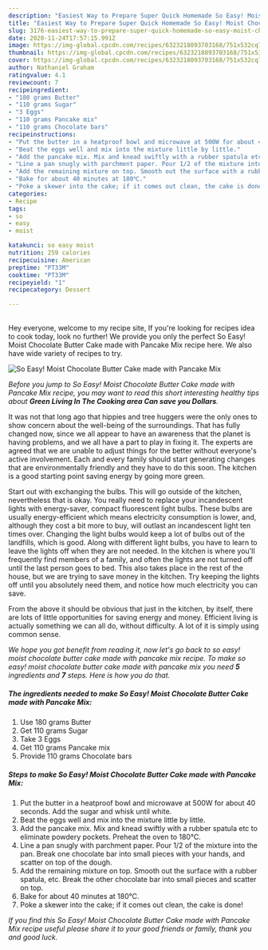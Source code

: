 ```yaml
---
description: "Easiest Way to Prepare Super Quick Homemade So Easy! Moist Chocolate Butter Cake made with Pancake Mix"
title: "Easiest Way to Prepare Super Quick Homemade So Easy! Moist Chocolate Butter Cake made with Pancake Mix"
slug: 3176-easiest-way-to-prepare-super-quick-homemade-so-easy-moist-chocolate-butter-cake-made-with-pancake-mix
date: 2020-11-24T17:57:15.991Z
image: https://img-global.cpcdn.com/recipes/6323218093703168/751x532cq70/so-easy-moist-chocolate-butter-cake-made-with-pancake-mix-recipe-main-photo.jpg
thumbnail: https://img-global.cpcdn.com/recipes/6323218093703168/751x532cq70/so-easy-moist-chocolate-butter-cake-made-with-pancake-mix-recipe-main-photo.jpg
cover: https://img-global.cpcdn.com/recipes/6323218093703168/751x532cq70/so-easy-moist-chocolate-butter-cake-made-with-pancake-mix-recipe-main-photo.jpg
author: Nathaniel Graham
ratingvalue: 4.1
reviewcount: 7
recipeingredient:
- "180 grams Butter"
- "110 grams Sugar"
- "3 Eggs"
- "110 grams Pancake mix"
- "110 grams Chocolate bars"
recipeinstructions:
- "Put the butter in a heatproof bowl and microwave at 500W for about 40 seconds. Add the sugar and whisk until white."
- "Beat the eggs well and mix into the mixture little by little."
- "Add the pancake mix. Mix and knead swiftly with a rubber spatula etc to eliminate powdery pockets. Preheat the oven to 180℃."
- "Line a pan snugly with parchment paper. Pour 1/2 of the mixture into the pan. Break one chocolate bar into small pieces with your hands, and scatter on top of the dough."
- "Add the remaining mixture on top. Smooth out the surface with a rubber spatula, etc. Break the other chocolate bar into small pieces and scatter on top."
- "Bake for about 40 minutes at 180℃."
- "Poke a skewer into the cake; if it comes out clean, the cake is done!"
categories:
- Recipe
tags:
- so
- easy
- moist

katakunci: so easy moist 
nutrition: 259 calories
recipecuisine: American
preptime: "PT33M"
cooktime: "PT33M"
recipeyield: "1"
recipecategory: Dessert

---
```

<br>
Hey everyone, welcome to my recipe site, If you're looking for recipes idea to cook today, look no further! We provide you only the perfect So Easy! Moist Chocolate Butter Cake made with Pancake Mix recipe here. We also have wide variety of recipes to try.
<br>


![So Easy! Moist Chocolate Butter Cake made with Pancake Mix](https://img-global.cpcdn.com/recipes/6323218093703168/751x532cq70/so-easy-moist-chocolate-butter-cake-made-with-pancake-mix-recipe-main-photo.jpg)

<i>Before you jump to So Easy! Moist Chocolate Butter Cake made with Pancake Mix recipe, you may want to read this short interesting healthy tips about 
<strong>Green Living In The Cooking area Can save you Dollars</strong>.</i>
</br>

It was not that long ago that hippies and tree huggers were the only ones to show concern about the well-being of the surroundings. That has fully changed now, since we all appear to have an awareness that the planet is having problems, and we all have a part to play in fixing it. The experts are agreed that we are unable to adjust things for the better without everyone's active involvement. Each and every family should start generating changes that are environmentally friendly and they have to do this soon. The kitchen is a good starting point saving energy by going more green.

Start out with exchanging the bulbs. This will go outside of the kitchen, nevertheless that is okay. You really need to replace your incandescent lights with energy-saver, compact fluorescent light bulbs. These bulbs are usually energy-efficient which means electricity consumption is lower, and, although they cost a bit more to buy, will outlast an incandescent light ten times over. Changing the light bulbs would keep a lot of bulbs out of the landfills, which is good. Along with different light bulbs, you have to learn to leave the lights off when they are not needed. In the kitchen is where you'll frequently find members of a family, and often the lights are not turned off until the last person goes to bed. This also takes place in the rest of the house, but we are trying to save money in the kitchen. Try keeping the lights off until you absolutely need them, and notice how much electricity you can save.

From the above it should be obvious that just in the kitchen, by itself, there are lots of little opportunities for saving energy and money. Efficient living is actually something we can all do, without difficulty. A lot of it is simply using common sense.


<i>We hope you got benefit from reading it, now let's go back to so easy! moist chocolate butter cake made with pancake mix recipe. To make so easy! moist chocolate butter cake made with pancake mix you need <strong>5</strong> ingredients and <strong>7</strong> steps. Here is how you do that.
</i>

##### The ingredients needed to make So Easy! Moist Chocolate Butter Cake made with Pancake Mix:

1. Use 180 grams Butter
1. Get 110 grams Sugar
1. Take 3 Eggs
1. Get 110 grams Pancake mix
1. Provide 110 grams Chocolate bars


##### Steps to make So Easy! Moist Chocolate Butter Cake made with Pancake Mix:

1. Put the butter in a heatproof bowl and microwave at 500W for about 40 seconds. Add the sugar and whisk until white.
1. Beat the eggs well and mix into the mixture little by little.
1. Add the pancake mix. Mix and knead swiftly with a rubber spatula etc to eliminate powdery pockets. Preheat the oven to 180℃.
1. Line a pan snugly with parchment paper. Pour 1/2 of the mixture into the pan. Break one chocolate bar into small pieces with your hands, and scatter on top of the dough.
1. Add the remaining mixture on top. Smooth out the surface with a rubber spatula, etc. Break the other chocolate bar into small pieces and scatter on top.
1. Bake for about 40 minutes at 180℃.
1. Poke a skewer into the cake; if it comes out clean, the cake is done!


<i>If you find this So Easy! Moist Chocolate Butter Cake made with Pancake Mix recipe useful please share it to your good friends or family, thank you and good luck.</i>
